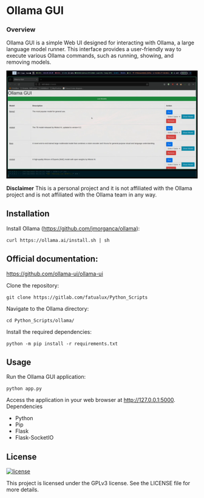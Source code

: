 # Ollama GUI

### Overview
Ollama GUI is a simple Web UI designed for interacting with Ollama, a large language model runner. This interface provides a user-friendly way to execute various Ollama commands, such as running, showing, and removing models.

[![Watch the video](media/demo.png)](media/demo.mp4/)

**Disclaimer**
This is a personal project and it  is not affiliated with the Ollama project and is not affiliated with the Ollama team in any way.

## Installation

Install Ollama (https://github.com/jmorganca/ollama):

```
curl https://ollama.ai/install.sh | sh
```

## Official documentation:
https://github.com/ollama-ui/ollama-ui

Clone the repository:

```
git clone https://gitlab.com/fatualux/Python_Scripts
```

Navigate to the Ollama directory:

```
cd Python_Scripts/ollama/
```

Install the required dependencies:

```
python -m pip install -r requirements.txt
```

## Usage

Run the Ollama GUI application:

```
python app.py
```

Access the application in your web browser at http://127.0.0.1:5000.
Dependencies

-    Python
-    Pip
-    Flask
-    Flask-SocketIO

## License

[![license](https://img.shields.io/badge/license-GPL%20v3-blue.svg)](https://www.gnu.org/licenses/gpl-3.0.en.html)

This project is licensed under the GPLv3 license. See the LICENSE file for more details.
